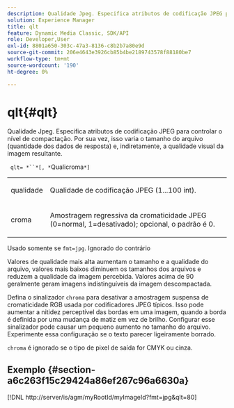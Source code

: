 ```yaml
---
description: Qualidade Jpeg. Especifica atributos de codificação JPEG para controlar o nível de compactação. Por sua vez, isso varia o tamanho do arquivo (quantidade dos dados de resposta) e, indiretamente, a qualidade visual da imagem resultante.
solution: Experience Manager
title: qlt
feature: Dynamic Media Classic, SDK/API
role: Developer,User
exl-id: 8801a650-303c-47a3-8136-c8b2b7a80e9d
source-git-commit: 206e4643e3926cb85b4be2189743578f88180be7
workflow-type: tm+mt
source-wordcount: '190'
ht-degree: 0%

---
```


# qlt{#qlt}

Qualidade Jpeg. Especifica atributos de codificação JPEG para controlar o nível de compactação. Por sua vez, isso varia o tamanho do arquivo (quantidade dos dados de resposta) e, indiretamente, a qualidade visual da imagem resultante.

` qlt= *``*[, *`Qualicroma`*]`

<table id="simpletable_D080D15922CE4EF4B707282A4D45739A"> 
 <tr class="strow"> 
  <td class="stentry"> <p> <span class="codeph"> <span class="varname"> qualidade  </span> </span> </p> </td> 
  <td class="stentry"> <p>Qualidade de codificação JPEG (1...100 int). </p> </td> 
 </tr> 
 <tr class="strow"> 
  <td class="stentry"> <p> <span class="codeph"> <span class="varname"> croma  </span> </span> </p> </td> 
  <td class="stentry"> <p>Amostragem regressiva da cromaticidade JPEG (0=normal, 1=desativado); opcional, o padrão é 0. </p> </td> 
 </tr> 
</table>

Usado somente se `fmt=jpg`. Ignorado do contrário

Valores de qualidade mais alta aumentam o tamanho e a qualidade do arquivo, valores mais baixos diminuem os tamanhos dos arquivos e reduzem a qualidade da imagem percebida. Valores acima de 90 geralmente geram imagens indistinguíveis da imagem descompactada.

Defina o sinalizador `chroma` para desativar a amostragem suspensa de cromaticidade RGB usada por codificadores JPEG típicos. Isso pode aumentar a nitidez perceptível das bordas em uma imagem, quando a borda é definida por uma mudança de matiz em vez de brilho. Configurar esse sinalizador pode causar um pequeno aumento no tamanho do arquivo. Experimente essa configuração se o texto parecer ligeiramente borrado.

`chroma` é ignorado se o tipo de pixel de saída for CMYK ou cinza.

## Exemplo {#section-a6c263f15c29424a86ef267c96a6630a}

[!DNL http://server/is/agm/myRootId/myImageId?fmt=jpg&qlt=80]
